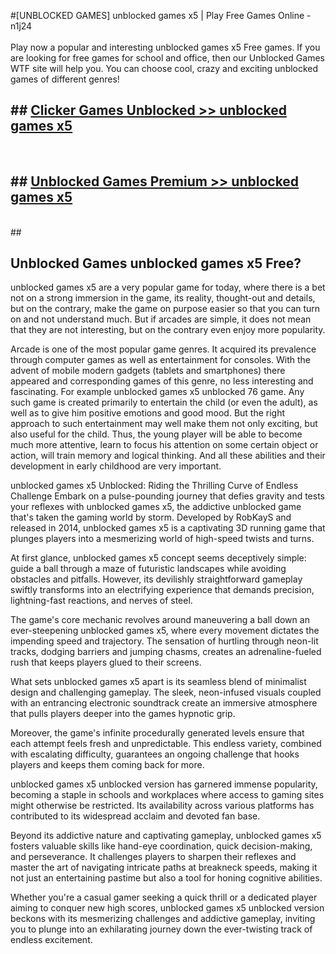 #[UNBLOCKED GAMES] unblocked games x5 | Play Free Games Online - n1j24 <br>
<br>
Play now a popular and interesting unblocked games x5 Free games. If you are looking for free games for school and office, then our Unblocked Games WTF site will help you. You can choose cool, crazy and exciting unblocked games of different genres!


## ##  [Clicker Games Unblocked >> unblocked games x5](http://freeplayer.one?title=unblocked_games_x5&ref=22)
  <br>

##  ## [Unblocked Games Premium >> unblocked games x5](http://freeplayer.one?title=unblocked_games_x5&ref=22)
  <br>
  ##



## Unblocked Games unblocked games x5 Free?

unblocked games x5 are a very popular game for today, where there is a bet not on a strong immersion in the game, its reality, thought-out and details, but on the contrary, make the game on purpose easier so that you can turn on and not understand much. But if arcades are simple, it does not mean that they are not interesting, but on the contrary even enjoy more popularity.

Arcade is one of the most popular game genres. It acquired its prevalence through computer games as well as entertainment for consoles. With the advent of mobile modern gadgets (tablets and smartphones) there appeared and corresponding games of this genre, no less interesting and fascinating. For example unblocked games x5 unblocked 76 game. Any such game is created primarily to entertain the child (or even the adult), as well as to give him positive emotions and good mood. But the right approach to such entertainment may well make them not only exciting, but also useful for the child. Thus, the young player will be able to become much more attentive, learn to focus his attention on some certain object or action, will train memory and logical thinking. And all these abilities and their development in early childhood are very important.

unblocked games x5 Unblocked: Riding the Thrilling Curve of Endless Challenge
Embark on a pulse-pounding journey that defies gravity and tests your reflexes with unblocked games x5, the addictive unblocked game that's taken the gaming world by storm. Developed by RobKayS and released in 2014, unblocked games x5 is a captivating 3D running game that plunges players into a mesmerizing world of high-speed twists and turns.

At first glance, unblocked games x5 concept seems deceptively simple: guide a ball through a maze of futuristic landscapes while avoiding obstacles and pitfalls. However, its devilishly straightforward gameplay swiftly transforms into an electrifying experience that demands precision, lightning-fast reactions, and nerves of steel.

The game's core mechanic revolves around maneuvering a ball down an ever-steepening unblocked games x5, where every movement dictates the impending speed and trajectory. The sensation of hurtling through neon-lit tracks, dodging barriers and jumping chasms, creates an adrenaline-fueled rush that keeps players glued to their screens.

What sets unblocked games x5 apart is its seamless blend of minimalist design and challenging gameplay. The sleek, neon-infused visuals coupled with an entrancing electronic soundtrack create an immersive atmosphere that pulls players deeper into the games hypnotic grip.

Moreover, the game's infinite procedurally generated levels ensure that each attempt feels fresh and unpredictable. This endless variety, combined with escalating difficulty, guarantees an ongoing challenge that hooks players and keeps them coming back for more.

unblocked games x5 unblocked version has garnered immense popularity, becoming a staple in schools and workplaces where access to gaming sites might otherwise be restricted. Its availability across various platforms has contributed to its widespread acclaim and devoted fan base.

Beyond its addictive nature and captivating gameplay, unblocked games x5 fosters valuable skills like hand-eye coordination, quick decision-making, and perseverance. It challenges players to sharpen their reflexes and master the art of navigating intricate paths at breakneck speeds, making it not just an entertaining pastime but also a tool for honing cognitive abilities.

Whether you're a casual gamer seeking a quick thrill or a dedicated player aiming to conquer new high scores, unblocked games x5 unblocked version beckons with its mesmerizing challenges and addictive gameplay, inviting you to plunge into an exhilarating journey down the ever-twisting track of endless excitement.